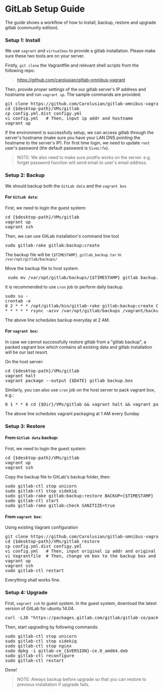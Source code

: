 GitLab Setup Guide 
===
The guide shows a workflow of how to install, backup, restore and upgrade gitlab (community edition).

### Setup 1: Install
We use `vagrant` and `virtualbox` to provide a gitlab installation. Please make sure these two tools are on your server.

Firstly, `git clone` the Vagrantfile and relevant shell scripts from the following repo:
> <https://github.com/carolusian/gitlab-omnibus-vagrant> 

Then, provide proper settings of the our gitlab server's IP address and hostname and run `vagrant up`. The sample commands are provided:
<pre>git clone https://github.com/Carolusian/gitlab-omnibus-vagrant.git  {$desktop-path}/VMs/gitlab
cd {$desktop-path}/VMs/gitlab
cp config.yml.dist configy.yml
vi config.yml   # Then, input ip addr and hostname
vagrant up</pre>

If the environment is successfully setup, we can access gitlab through the server's hostname (make sure you have your LAN DNS pointing the hostname to the server's IP). For first time login, we need to update `root` user's password (the default password is `5iveL!fe`).

> NOTE: 
> We also need to make sure postfix works on the server. e.g. forget password function will send email to user's email address.

### Setup 2: Backup
We should backup both the `GitLab data` and the `vagrant box`

#### For `GitLab data`:
First, we need to login the guest system:
<pre>cd {$desktop-path}/VMs/gitlab
vagrant up
vagrant ssh</pre>
Then, we can use GitLab installation's command line tool
<pre>sudo gitlab-rake gitlab:backup:create</pre>

The backup file will be `{$TIMESTAMP}_gitlab_backup.tar` in `/var/opt/gitlab/backups/`

Move the backup file to host system.
<pre> sudo mv /var/opt/gitlab/backups/{$TIMESTAMP}_gitlab_backup.tar /vagrant/</pre>

It is recommended to use `cron` job to perform daily backup.
<pre>sudo su -
crontab -e
0 2 * * * /opt/gitlab/bin/gitlab-rake gitlab:backup:create CRON=1 > /tmp/gitlab-backup.log
* * * * * rsync -azvv /var/opt/gitlab/backups /vagrant/backups > /tmp/rsync.log</pre>

The above line schedules backup everyday at 2 AM.

#### For `vagrant box`:
In case we cannot successfully restore gitlab from a "gitlab backup", a packed vagrant box which contains all existing data and gitlab installation will be our last resort.

On the host server:
<pre>cd {$desktop-path}/VMs/gitlab
vagrant halt
vagrant package --output {$DATE}_gitlab_backup.box</pre>

Similarly, you can also use `cron` job on the host server to pack vagrant box, e.g.:
<pre>0 1 * * 6 cd {$Dir}/VMs/gitlab && vagrant halt && vagrant package --OUTPUT $(date +'%Y-%m-%d_gitlab_backup.box') > {$Dir}/VMs/gitlab/backup.log</pre>

The above line schedules vagrant packaging at 1 AM every Sunday

### Setup 3: Restore
#### From `Gitlab data` backup:

First, we need to login the guest system:
<pre>cd {$desktop-path}/VMs/gitlab
vagrant up
vagrant ssh</pre>

Copy the backup file to GitLab's backup folder, then:
<pre>sudo gitlab-ctl stop unicorn
sudo gitlab-ctl stop sidekiq
sudo gitlab-rake gitlab:backup:restore BACKUP={$TIMESTAMP}
sudo gitlab-ctl start
sudo gitlab-rake gitlab:check SANITIZE=true</pre>

#### From `vagrant box`:
Using existing Vagrant configuration
<pre>git clone https://github.com/Carolusian/gitlab-omnibus-vagrant.git  {$desktop-path}/VMs/gitlab_restore
cd {$desktop-path}/VMs/gitlab_restore
cp config.yml.dist configy.yml
vi config.yml   # Then, input original ip addr and original hostname
vi Vagrantfile  # Then, change vm box to the backup box and comment out shell section
vagrant up
vagrant ssh
sudo gitlab-ctl restart</pre>

Everything shall works fine.

### Setup 4: Upgrade
First, `vagrant ssh` to guest system.
In the guest system, download the latest version of GitLab for ubuntu 14.04.
<pre>curl -LJO "https://packages.gitlab.com/gitlab/gitlab-ce/packages/ubuntu/trusty/gitlab-ce_x.x.x-ce.0_amd64.deb/download"</pre>

Then, start upgrading by following commands:
<pre>sudo gitlab-ctl stop unicorn
sudo gitlab-ctl stop sidekiq
sudo gitlab-ctl stop nginx
sudo dpkg -i gitlab-ce_{$VERSION}-ce.0_amd64.deb
sudo gitlab-ctl reconfigure
sudo gitlab-ctl restart</pre>

Done!

> NOTE:
> Always backup before upgrade so that you can restore to previous installation if upgrade fails.
